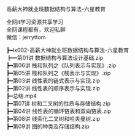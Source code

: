高薪大神就业班数据结构与算法-六星教育

全网it学习资源共享学习<br>全网课程都有，欢迎私聊<br>微信：jerryttom<br>

┣━lx002-高薪大神就业班数据结构与算法-六星教育<br> ┣━第01讲 数据结构与算法设计基础.zip<br> ┣━第06讲 栈和队列之《队列表示与实现》.zip<br> ┣━第05讲 栈和队列之《栈表示与实现》.zip<br> ┣━第03讲 线性表的链式表示与实现.zip<br> ┣━第02讲 线性表的顺序表示与实现.zip<br> ┣━总结.mp4<br> ┣━第07讲 树和二叉树的性质与存储结构.zip<br> ┣━第04讲 线性表的循环链表和双向链表.zip<br> ┣━第08讲 线索化二叉树和哈夫曼树.zip<br> ┣━第09讲 图的种类及存储结构.zip